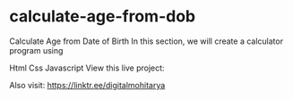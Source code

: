 # calculate-age-from-dob
Calculate Age from Date of Birth
In this section, we will create a calculator program using

Html
Css
Javascript
View this live project: 

Also visit: https://linktr.ee/digitalmohitarya

